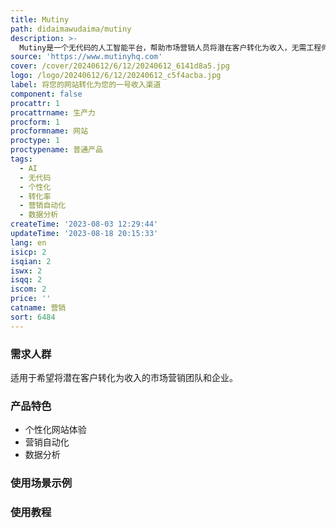 ```yaml
---
title: Mutiny
path: didaimawudaima/mutiny
description: >-
  Mutiny是一个无代码的人工智能平台，帮助市场营销人员将潜在客户转化为收入，无需工程师。Mutiny提供个性化网站体验、营销自动化和数据分析等功能，帮助企业提高转化率、增加销售额。定价根据使用规模和功能需求而定。
source: 'https://www.mutinyhq.com'
cover: /cover/20240612/6/12/20240612_6141d8a5.jpg
logo: /logo/20240612/6/12/20240612_c5f4acba.jpg
label: 将您的网站转化为您的一号收入渠道
component: false
procattr: 1
procattrname: 生产力
procform: 1
procformname: 网站
proctype: 1
proctypename: 普通产品
tags:
  - AI
  - 无代码
  - 个性化
  - 转化率
  - 营销自动化
  - 数据分析
createTime: '2023-08-03 12:29:44'
updateTime: '2023-08-18 20:15:33'
lang: en
isicp: 2
isqian: 2
iswx: 2
isqq: 2
iscom: 2
price: ''
catname: 营销
sort: 6484
---
```




### 需求人群
适用于希望将潜在客户转化为收入的市场营销团队和企业。

### 产品特色
- 个性化网站体验
- 营销自动化
- 数据分析

### 使用场景示例


### 使用教程


  
